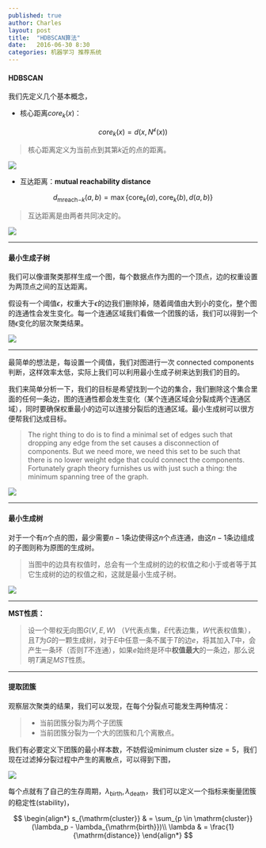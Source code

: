 ```yaml
---
published: true
author: Charles
layout: post
title:  "HDBSCAN算法"
date:   2016-06-30 8:30
categories: 机器学习 推荐系统
---
```


#### HDBSCAN

我们先定义几个基本概念，

- 核心距离$core_k(x)$：

$$core_k(x) = d(x,N^{\mathcal{k}}(x))$$

> 核心距离定义为当前点到其第$k$近的点的距离。

![][2]

- 互达距离：**mutual reachability distance**

$$d_{\mathrm{mreach-}k}(a,b) = \max \{\mathrm{core}_k(a), \mathrm{core}_k(b), d(a,b) \}$$

> 互达距离是由两者共同决定的。

![][3]

---

#### 最小生成子树

我们可以像谱聚类那样生成一个图，每个数据点作为图的一个顶点，边的权重设置为两顶点之间的互达距离。

假设有一个阈值$\epsilon$，权重大于$\epsilon$的边我们删除掉，随着阈值由大到小的变化，整个图的连通性会发生变化。每一个连通区域我们看做一个团簇的话，我们可以得到一个随$\epsilon$变化的层次聚类结果。

![][4]

---

最简单的想法是，每设置一个阈值，我们对图进行一次 connected components 判断，这样效率太低，实际上我们可以利用最小生成子树来达到我们的目的。

我们来简单分析一下，我们的目标是希望找到一个边的集合，我们删除这个集合里面的任何一条边，图的连通性都会发生变化（某个连通区域会分裂成两个连通区域），同时要确保权重最小的边可以连接分裂后的连通区域。最小生成树可以很方便帮我们达成目标。

>  The right thing to do is to find a minimal set of edges such that dropping any edge from the set causes a disconnection of components. But we need more, we need this set to be such that there is no lower weight edge that could connect the components. Fortunately graph theory furnishes us with just such a thing: the minimum spanning tree of the graph.

![][5]

---

#### 最小生成树

对于一个有$n$个点的图，最少需要$n-1$条边使得这$n$个点连通，由这$n-1$条边组成的子图则称为原图的生成树。

> 当图中的边具有权值时，总会有一个生成树的边的权值之和小于或者等于其它生成树的边的权值之和，这就是最小生成子树。

![][1]

---

**MST性质：**

> 设一个带权无向图$G(V,E,W)$ （$V$代表点集，$E$代表边集，$W$代表权值集），且$T$为$G$的一颗生成树，对于$E$中任意一条不属于$T$的边$e$，将其加入$T$中，会产生一条环（否则$T$不连通），如果$e$始终是环中**权值最大**的一条边，那么说明$T$满足$MST$性质。

---

#### 提取团簇

观察层次聚类的结果，我们可以发现，在每个分裂点可能发生两种情况：

> - 当前团簇分裂为两个子团簇
> - 当前团簇分裂为一个大的团簇和几个离散点。

我们有必要定义下团簇的最小样本数，不妨假设$\text{minimum cluster size}=5$，我们现在过滤掉分裂过程中产生的离散点，可以得到下图，

![][6]

每个点就有了自己的生存周期，$\lambda_{\mathrm{birth}},\lambda_{\mathrm{death}}$，我们可以定义一个指标来衡量团簇的稳定性(stability)，

$$
\begin{align*}
s_{\mathrm{cluster}} & = \sum_{p \in \mathrm{cluster}} (\lambda_p - \lambda_{\mathrm{birth}})\\
\lambda & = \frac{1}{\mathrm{distance}}
\end{align*}
$$


[1]:http://7xjbdi.com1.z0.glb.clouddn.com/300px-Minimum_spanning_tree.svg.png
[2]:http://7xjbdi.com1.z0.glb.clouddn.com/distance1.svg
[3]:http://7xjbdi.com1.z0.glb.clouddn.com/m_reach.png
[4]:http://7xjbdi.com1.z0.glb.clouddn.com/hierarchy_cluster.png
[5]:http://7xjbdi.com1.z0.glb.clouddn.com/minimum_sp_tree.png
[6]:http://7xjbdi.com1.z0.glb.clouddn.com/condense_cluster.png

